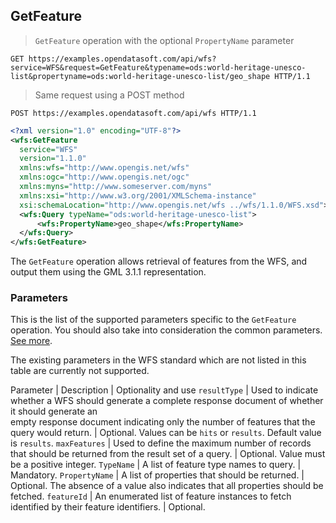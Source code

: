 ## GetFeature

> `GetFeature` operation with the optional `PropertyName` parameter

```http
GET https://examples.opendatasoft.com/api/wfs?service=WFS&request=GetFeature&typename=ods:world-heritage-unesco-list&propertyname=ods:world-heritage-unesco-list/geo_shape HTTP/1.1
```

> Same request using a POST method

```http
POST https://examples.opendatasoft.com/api/wfs HTTP/1.1
```

```xml
<?xml version="1.0" encoding="UTF-8"?>
<wfs:GetFeature
  service="WFS"
  version="1.1.0"
  xmlns:wfs="http://www.opengis.net/wfs"
  xmlns:ogc="http://www.opengis.net/ogc"
  xmlns:myns="http://www.someserver.com/myns"
  xmlns:xsi="http://www.w3.org/2001/XMLSchema-instance"
  xsi:schemaLocation="http://www.opengis.net/wfs ../wfs/1.1.0/WFS.xsd">
  <wfs:Query typeName="ods:world-heritage-unesco-list">
      <wfs:PropertyName>geo_shape</wfs:PropertyName>
  </wfs:Query>
</wfs:GetFeature>
```

The `GetFeature` operation allows retrieval of features from the WFS, and output them using the GML 3.1.1
representation.

### Parameters

This is the list of the supported parameters specific to the `GetFeature` operation. You should also take into
consideration the common parameters. [See more](#parameters).

The existing parameters in the WFS standard which are not listed in this table are currently not supported.

Parameter | Description | Optionality and use
`resultType` | Used to indicate whether a WFS should generate a complete response document of whether it should generate an <br> empty response document indicating only the number of features that the query would return. | Optional. Values can be `hits` or `results`. Default value is `results`.
`maxFeatures` | Used to define the maximum number of records that should be returned from the result set of a query. | Optional. Value must be a positive integer.
`TypeName` | A list of feature type names to query. | Mandatory.
`PropertyName` | A list of properties that should be returned. | Optional. The absence of a value also indicates that all properties should be fetched.
`featureId` | An enumerated list of feature instances to fetch identified by their feature identifiers. | Optional.
